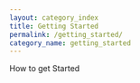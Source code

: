```yaml
---
layout: category_index
title: Getting Started
permalink: /getting_started/
category_name: getting_started
---
```


How to get Started
